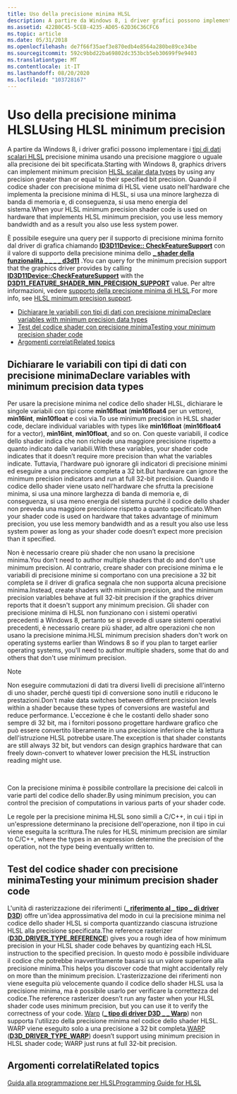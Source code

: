 ```yaml
---
title: Uso della precisione minima HLSL
description: A partire da Windows 8, i driver grafici possono implementare i tipi di dati scalari HLSL precisione minima usando una precisione maggiore o uguale alla precisione dei bit specificata.
ms.assetid: 422B0C45-5CEB-4235-AD05-62D36C36CFC6
ms.topic: article
ms.date: 05/31/2018
ms.openlocfilehash: de7f66f35aef3e870edb4e8564a280be89ce34be
ms.sourcegitcommit: 592c9bbd22ba69802dc353bcb5eb30699f9e9403
ms.translationtype: MT
ms.contentlocale: it-IT
ms.lasthandoff: 08/20/2020
ms.locfileid: "103728167"
---
```

# <a name="using-hlsl-minimum-precision"></a><span data-ttu-id="22e88-103">Uso della precisione minima HLSL</span><span class="sxs-lookup"><span data-stu-id="22e88-103">Using HLSL minimum precision</span></span>

<span data-ttu-id="22e88-104">A partire da Windows 8, i driver grafici possono implementare i [tipi di dati scalari HLSL](dx-graphics-hlsl-scalar.md) precisione minima usando una precisione maggiore o uguale alla precisione dei bit specificata.</span><span class="sxs-lookup"><span data-stu-id="22e88-104">Starting with Windows 8, graphics drivers can implement minimum precision [HLSL scalar data types](dx-graphics-hlsl-scalar.md) by using any precision greater than or equal to their specified bit precision.</span></span> <span data-ttu-id="22e88-105">Quando il codice shader con precisione minima di HLSL viene usato nell'hardware che implementa la precisione minima di HLSL, si usa una minore larghezza di banda di memoria e, di conseguenza, si usa meno energia del sistema.</span><span class="sxs-lookup"><span data-stu-id="22e88-105">When your HLSL minimum precision shader code is used on hardware that implements HLSL minimum precision, you use less memory bandwidth and as a result you also use less system power.</span></span>

<span data-ttu-id="22e88-106">È possibile eseguire una query per il supporto di precisione minima fornito dal driver di grafica chiamando [**ID3D11Device:: CheckFeatureSupport**](/windows/desktop/api/d3d11/nf-d3d11-id3d11device-checkfeaturesupport) con il valore di supporto della precisione minima dello [**\_ shader della funzionalità \_ \_ \_ \_ d3d11**](/windows/desktop/api/d3d11/ne-d3d11-d3d11_feature) .</span><span class="sxs-lookup"><span data-stu-id="22e88-106">You can query for the minimum precision support that the graphics driver provides by calling [**ID3D11Device::CheckFeatureSupport**](/windows/desktop/api/d3d11/nf-d3d11-id3d11device-checkfeaturesupport) with the [**D3D11\_FEATURE\_SHADER\_MIN\_PRECISION\_SUPPORT**](/windows/desktop/api/d3d11/ne-d3d11-d3d11_feature) value.</span></span> <span data-ttu-id="22e88-107">Per altre informazioni, vedere [supporto della precisione minima di HLSL](/windows/desktop/direct3d11/direct3d-11-1-features).</span><span class="sxs-lookup"><span data-stu-id="22e88-107">For more info, see [HLSL minimum precision support](/windows/desktop/direct3d11/direct3d-11-1-features).</span></span>

-   [<span data-ttu-id="22e88-108">Dichiarare le variabili con tipi di dati con precisione minima</span><span class="sxs-lookup"><span data-stu-id="22e88-108">Declare variables with minimum precision data types</span></span>](#declare-variables-with-minimum-precision-data-types)
-   [<span data-ttu-id="22e88-109">Test del codice shader con precisione minima</span><span class="sxs-lookup"><span data-stu-id="22e88-109">Testing your minimum precision shader code</span></span>](#testing-your-minimum-precision-shader-code)
-   [<span data-ttu-id="22e88-110">Argomenti correlati</span><span class="sxs-lookup"><span data-stu-id="22e88-110">Related topics</span></span>](#related-topics)

## <a name="declare-variables-with-minimum-precision-data-types"></a><span data-ttu-id="22e88-111">Dichiarare le variabili con tipi di dati con precisione minima</span><span class="sxs-lookup"><span data-stu-id="22e88-111">Declare variables with minimum precision data types</span></span>

<span data-ttu-id="22e88-112">Per usare la precisione minima nel codice dello shader HLSL, dichiarare le singole variabili con tipi come **min16float** (**min16float4** per un vettore), **min16int**, **min10float** e così via.</span><span class="sxs-lookup"><span data-stu-id="22e88-112">To use minimum precision in HLSL shader code, declare individual variables with types like **min16float** (**min16float4** for a vector), **min16int**, **min10float**, and so on.</span></span> <span data-ttu-id="22e88-113">Con queste variabili, il codice dello shader indica che non richiede una maggiore precisione rispetto a quanto indicato dalle variabili.</span><span class="sxs-lookup"><span data-stu-id="22e88-113">With these variables, your shader code indicates that it doesn’t require more precision than what the variables indicate.</span></span> <span data-ttu-id="22e88-114">Tuttavia, l'hardware può ignorare gli indicatori di precisione minimi ed eseguire a una precisione completa a 32 bit.</span><span class="sxs-lookup"><span data-stu-id="22e88-114">But hardware can ignore the minimum precision indicators and run at full 32-bit precision.</span></span> <span data-ttu-id="22e88-115">Quando il codice dello shader viene usato nell'hardware che sfrutta la precisione minima, si usa una minore larghezza di banda di memoria e, di conseguenza, si usa meno energia del sistema purché il codice dello shader non preveda una maggiore precisione rispetto a quanto specificato.</span><span class="sxs-lookup"><span data-stu-id="22e88-115">When your shader code is used on hardware that takes advantage of minimum precision, you use less memory bandwidth and as a result you also use less system power as long as your shader code doesn’t expect more precision than it specified.</span></span>

<span data-ttu-id="22e88-116">Non è necessario creare più shader che non usano la precisione minima.</span><span class="sxs-lookup"><span data-stu-id="22e88-116">You don't need to author multiple shaders that do and don't use minimum precision.</span></span> <span data-ttu-id="22e88-117">Al contrario, creare shader con precisione minima e le variabili di precisione minime si comportano con una precisione a 32 bit completa se il driver di grafica segnala che non supporta alcuna precisione minima.</span><span class="sxs-lookup"><span data-stu-id="22e88-117">Instead, create shaders with minimum precision, and the minimum precision variables behave at full 32-bit precision if the graphics driver reports that it doesn't support any minimum precision.</span></span> <span data-ttu-id="22e88-118">Gli shader con precisione minima di HLSL non funzionano con i sistemi operativi precedenti a Windows 8, pertanto se si prevede di usare sistemi operativi precedenti, è necessario creare più shader, ad altre operazioni che non usano la precisione minima.</span><span class="sxs-lookup"><span data-stu-id="22e88-118">HLSL minimum precision shaders don't work on operating systems earlier than Windows 8 so if you plan to target earlier operating systems, you'll need to author multiple shaders, some that do and others that don't use minimum precision.</span></span>

> [!Note]  
> <span data-ttu-id="22e88-119">Non eseguire commutazioni di dati tra diversi livelli di precisione all'interno di uno shader, perché questi tipi di conversione sono inutili e riducono le prestazioni.</span><span class="sxs-lookup"><span data-stu-id="22e88-119">Don't make data switches between different precision levels within a shader because these types of conversions are wasteful and reduce performance.</span></span> <span data-ttu-id="22e88-120">L'eccezione è che le costanti dello shader sono sempre di 32 bit, ma i fornitori possono progettare hardware grafico che può essere convertito liberamente in una precisione inferiore che la lettura dell'istruzione HLSL potrebbe usare.</span><span class="sxs-lookup"><span data-stu-id="22e88-120">The exception is that shader constants are still always 32 bit, but vendors can design graphics hardware that can freely down-convert to whatever lower precision the HLSL instruction reading might use.</span></span>

 

<span data-ttu-id="22e88-121">Con la precisione minima è possibile controllare la precisione dei calcoli in varie parti del codice dello shader.</span><span class="sxs-lookup"><span data-stu-id="22e88-121">By using minimum precision, you can control the precision of computations in various parts of your shader code.</span></span>

<span data-ttu-id="22e88-122">Le regole per la precisione minima HLSL sono simili a C/C++, in cui i tipi in un'espressione determinano la precisione dell'operazione, non il tipo in cui viene eseguita la scrittura.</span><span class="sxs-lookup"><span data-stu-id="22e88-122">The rules for HLSL minimum precision are similar to C/C++, where the types in an expression determine the precision of the operation, not the type being eventually written to.</span></span>

## <a name="testing-your-minimum-precision-shader-code"></a><span data-ttu-id="22e88-123">Test del codice shader con precisione minima</span><span class="sxs-lookup"><span data-stu-id="22e88-123">Testing your minimum precision shader code</span></span>

<span data-ttu-id="22e88-124">L'unità di rasterizzazione dei riferimenti ([**\_ riferimento al \_ tipo \_ di driver D3D**](/windows/desktop/api/d3dcommon/ne-d3dcommon-d3d_driver_type)) offre un'idea approssimativa del modo in cui la precisione minima nel codice dello shader HLSL si comporta quantizzando ciascuna istruzione HLSL alla precisione specificata.</span><span class="sxs-lookup"><span data-stu-id="22e88-124">The reference rasterizer ([**D3D\_DRIVER\_TYPE\_REFERENCE**](/windows/desktop/api/d3dcommon/ne-d3dcommon-d3d_driver_type)) gives you a rough idea of how minimum precision in your HLSL shader code behaves by quantizing each HLSL instruction to the specified precision.</span></span> <span data-ttu-id="22e88-125">In questo modo è possibile individuare il codice che potrebbe inavvertitamente basarsi su un valore superiore alla precisione minima.</span><span class="sxs-lookup"><span data-stu-id="22e88-125">This helps you discover code that might accidentally rely on more than the minimum precision.</span></span> <span data-ttu-id="22e88-126">L'rasterizzazione dei riferimenti non viene eseguita più velocemente quando il codice dello shader HLSL usa la precisione minima, ma è possibile usarlo per verificare la correttezza del codice.</span><span class="sxs-lookup"><span data-stu-id="22e88-126">The reference rasterizer doesn’t run any faster when your HLSL shader code uses minimum precision, but you can use it to verify the correctness of your code.</span></span> <span data-ttu-id="22e88-127">[Warp](/windows/desktop/direct3d11/overviews-direct3d-11-devices-create-warp) ([**\_ tipo di driver D3D \_ \_ Warp**](/windows/desktop/api/d3dcommon/ne-d3dcommon-d3d_driver_type)) non supporta l'utilizzo della precisione minima nel codice dello shader HLSL. WARP viene eseguito solo a una precisione a 32 bit completa.</span><span class="sxs-lookup"><span data-stu-id="22e88-127">[WARP](/windows/desktop/direct3d11/overviews-direct3d-11-devices-create-warp) ([**D3D\_DRIVER\_TYPE\_WARP**](/windows/desktop/api/d3dcommon/ne-d3dcommon-d3d_driver_type)) doesn’t support using minimum precision in HLSL shader code; WARP just runs at full 32-bit precision.</span></span>

## <a name="related-topics"></a><span data-ttu-id="22e88-128">Argomenti correlati</span><span class="sxs-lookup"><span data-stu-id="22e88-128">Related topics</span></span>

<dl> <dt>

[<span data-ttu-id="22e88-129">Guida alla programmazione per HLSL</span><span class="sxs-lookup"><span data-stu-id="22e88-129">Programming Guide for HLSL</span></span>](dx-graphics-hlsl-pguide.md)
</dt> </dl>

 

 